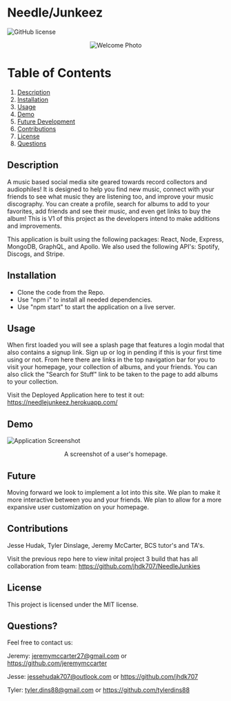 # Needle/Junkeez

![GitHub license](https://img.shields.io/badge/license-MIT-blue.svg)

<div align="center">
  <img src="./src/components/images/welcome-photo.png" alt="Welcome Photo" />
</div>

# Table of Contents

1. [Description](#description)
2. [Installation](#installation)
3. [Usage](#intended-usage)
4. [Demo](#demo)
5. [Future Development](#future)
6. [Contributions](#contributions)
7. [License](#license)
8. [Questions](#questions?)

## Description

A music based social media site geared towards record collectors and audiophiles! It is designed to help you find new music, connect with your friends to see what music they are listening too, and improve your music discography. You can create a profile, search for albums to add to your favorites, add friends and see their music, and even get links to buy the album! This is V1 of this project as the developers intend to make additions and improvements.

This application is built using the following packages: React, Node, Express, MongoDB, GraphQL, and Apollo.
We also used the following API's: Spotify, Discogs, and Stripe.

## Installation

- Clone the code from the Repo.
- Use "npm i" to install all needed dependencies.
- Use "npm start" to start the application on a live server.

## Usage

When first loaded you will see a splash page that features a login modal that also contains a signup link. Sign up or log in pending if this is your first time using or not. From here there are links in the top navigation bar for you to visit your homepage, your collection of albums, and your friends. You can also click the "Search for Stuff" link to be taken to the page to add albums to your collection.

Visit the Deployed Application here to test it out: https://needlejunkeez.herokuapp.com/

## Demo

![Application Screenshot](https://github.com/jhdk707/NeedleJunkies/assets/118328184/a007b83b-6f61-4830-9a47-ffb859e5ea73)

<div align="center">
A screenshot of a user's homepage.
</div>

## Future

Moving forward we look to implement a lot into this site. We plan to make it more interactive between you and your friends. We plan to allow for a more expansive user customization on your homepage.

## Contributions

Jesse Hudak, Tyler Dinslage, Jeremy McCarter, BCS tutor's and TA's.

Visit the previous repo here to view inital project 3 build that has all collaboration from team: https://github.com/jhdk707/NeedleJunkies

## License

This project is licensed under the MIT license.

## Questions?

Feel free to contact us:

Jeremy: jeremymccarter27@gmail.com or https://github.com/jeremymccarter

Jesse: jessehudak707@outlook.com or https://github.com/jhdk707

Tyler: tyler.dins88@gmail.com or https://github.com/tylerdins88
